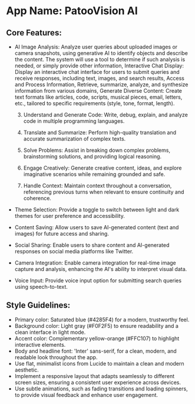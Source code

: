 # **App Name**: PatooVision AI

## Core Features:

- AI Image Analysis: Analyze user queries about uploaded images or camera snapshots, using generative AI to identify objects and describe the content. The system will use a tool to determine if such analysis is needed, or simply provide other information, Interactive Chat Display: Display an interactive chat interface for users to submit queries and receive responses, including text, images, and search results,  Access and Process Information, Retrieve, summarize, analyze, and synthesize information from various domains, Generate Diverse Content: Create text formats like articles, code, scripts, musical pieces, email, letters, etc., tailored to specific requirements (style, tone, format, length).

    3.  Understand and Generate Code: Write, debug, explain, and analyze code in multiple programming languages.

    4.  Translate and Summarize: Perform high-quality translation and accurate summarization of complex texts.

    5.  Solve Problems: Assist in breaking down complex problems, brainstorming solutions, and providing logical reasoning.

    6.  Engage Creatively: Generate creative content, ideas, and explore imaginative scenarios while remaining grounded and safe.

    7.  Handle Context: Maintain context throughout a conversation, referencing previous turns when relevant to ensure continuity and coherence.
- Theme Selection: Provide a toggle to switch between light and dark themes for user preference and accessibility.
- Content Saving: Allow users to save AI-generated content (text and images) for future access and sharing.
- Social Sharing: Enable users to share content and AI-generated responses on social media platforms like Twitter.
- Camera Integration: Enable camera integration for real-time image capture and analysis, enhancing the AI's ability to interpret visual data.
- Voice Input: Provide voice input option for submitting search queries using speech-to-text.

## Style Guidelines:

- Primary color: Saturated blue (#4285F4) for a modern, trustworthy feel.
- Background color: Light gray (#F0F2F5) to ensure readability and a clean interface in light mode.
- Accent color: Complementary yellow-orange (#FFC107) to highlight interactive elements.
- Body and headline font: 'Inter' sans-serif, for a clean, modern, and readable look throughout the app.
- Use flat, minimalist icons from Lucide to maintain a clean and modern aesthetic.
- Implement a responsive layout that adapts seamlessly to different screen sizes, ensuring a consistent user experience across devices.
- Use subtle animations, such as fading transitions and loading spinners, to provide visual feedback and enhance user engagement.
